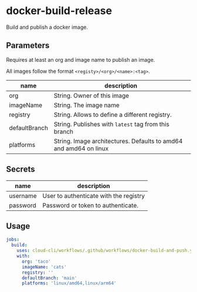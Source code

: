 # docker-build-release

Build and publish a docker image.

## Parameters

Requires at least an org and image name to publish an image.

All images follow the format `<registy>/<org>/<name>:<tag>`.

| name          | description                                                        |
| ------------- | ------------------------------------------------------------------ |
| org           | String. Owner of this image                                        |
| imageName     | String. The image name                                             |
| registry      | String. Allows to define a different registry.                     |
| defaultBranch | String. Publishes with `latest` tag from this branch               |
| platforms     | String. Image architectures. Defaults to amd64 and amd64  on linux |

## Secrets

| name          | description                              |
| ------------- | ---------------------------------------- |
| username      | User to authenticate with the registry   |
| password      | Password or token to authenticate.       |

## Usage

```yaml
jobs:
  build:
    uses: cloud-cli/workflows/.github/workflows/docker-build-and-push.yml@main
    with:
      org: 'taco'
      imageName: 'cats'
      registry: ''
      defaultBranch: 'main'
      platforms: 'linux/amd64,linux/arm64'
```
